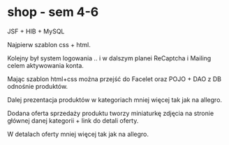 shop - sem 4-6
====

 JSF + HIB + MySQL
 
 Najpierw szablon css + html.
 
 Kolejny  był system logowania .. i w dalszym planei ReCaptcha i Mailing celem aktywowania konta.
 
 Mając szablon html+css można przejść do Facelet oraz POJO + DAO z DB odnośnie produktów.
 
 Dalej prezentacja produktów w kategoriach mniej więcej tak jak na allegro.
 
 Dodana oferta sprzedaży produktu tworzy miniaturkę zdjęcia na stronie głównej danej kategorii + link do detali oferty.
 
 W detalach oferty mniej więcej tak jak na allegro.
 

